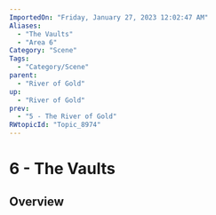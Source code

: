 ```yaml
---
ImportedOn: "Friday, January 27, 2023 12:02:47 AM"
Aliases:
  - "The Vaults"
  - "Area 6"
Category: "Scene"
Tags:
  - "Category/Scene"
parent:
  - "River of Gold"
up:
  - "River of Gold"
prev:
  - "5 - The River of Gold"
RWtopicId: "Topic_8974"
---
```

# 6 - The Vaults
## Overview
